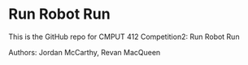 # Run Robot Run
This is the GitHub repo for CMPUT 412 Competition2: Run Robot Run

Authors: Jordan McCarthy, Revan MacQueen
